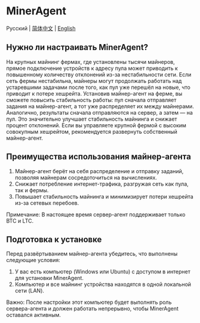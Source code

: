 # MinerAgent

Русский | [简体中文](./README.md) | [English](./README.en.md)

## Нужно ли настраивать MinerAgent?

На крупных майнинг фермах, где установлены тысячи майнеров, прямое подключение устройств к адресу пула может приводить к повышенному количеству отклонений из-за нестабильности сети. Если сеть фермы нестабильна, майнеры могут продолжать работать над устаревшими задачами после того, как пул уже перешёл на новые, что приводит к потере хешрейта.
Установив майнер-агент на ферме, вы сможете повысить стабильность работы: пул сначала отправляет задания на майнер-агент, а тот уже распределяет их между майнерами. Аналогично, результаты сначала отправляются на сервер, а затем — на пул. Это значительно улучшает стабильность майнинга и снижает процент отклонений.
Если вы управляете крупной фермой с высоким совокупным хешрейтом, рекомендуется развернуть собственный майнер-агент.

## Преимущества использования майнер-агента

1. Майнер-агент берёт на себя распределение и отправку заданий, позволяя майнерам сосредоточиться на вычислениях.
2. Снижает потребление интернет-трафика, разгружая сеть как пула, так и фермы.
3. Повышает стабильность майнинга и минимизирует потери хешрейта из-за сетевых перебоев.

Примечание: В настоящее время сервер-агент поддерживает только BTC и LTC.

## Подготовка к установке

Перед развёртыванием майнер-агента убедитесь, что выполнены следующие условия:

1. У вас есть компьютер (Windows или Ubuntu) с доступом в интернет для установки MinerAgent.
2. Компьютер и все майнинг устройства находятся в одной локальной сети (LAN).

Важно: После настройки этот компьютер будет выполнять роль сервера-агента и должен работать непрерывно, чтобы MinerAgent оставался активным.
